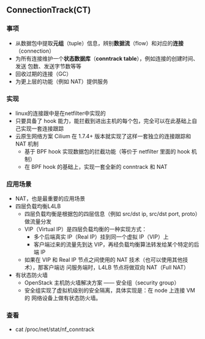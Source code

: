 ## ConnectionTrack(CT)

### 事项
* 从数据包中提取**元组**（tuple）信息，辨别**数据流**（flow）和对应的**连接**（connection）
* 为所有连接维护一个**状态数据库**（**conntrack table**），例如连接的创建时间、发送 包数、发送字节数等等
* 回收过期的连接（GC）
* 为更上层的功能（例如 NAT）提供服务

### 实现
* linux的连接跟中是在netfilter中实现的
* 只要具备了 hook 能力，能拦截到进出主机的每个包，完全可以在此基础上自 己实现一套连接跟踪
* 云原生网络方案 Cilium 在 1.7.4+ 版本就实现了这样一套独立的连接跟踪和 NAT 机制 
  * 基于 BPF hook 实现数据包的拦截功能（等价于 netfilter 里面的 hook 机制）
  * 在 BPF hook 的基础上，实现一套全新的 conntrack 和 NAT

### 应用场景
* NAT，也是最重要的应用场景
* 四层负载均衡L4LB
  * 四层负载均衡是根据包的四层信息（例如 src/dst ip, src/dst port, proto）做流量分发
  * VIP（Virtual IP）是四层负载均衡的一种实现方式：
    * 多个后端真实 IP（Real IP）挂到同一个虚拟 IP（VIP）上
    * 客户端过来的流量先到达 VIP，再经负载均衡算法转发给某个特定的后端 IP
  * 如果在 VIP 和 Real IP 节点之间使用的 NAT 技术（也可以使用其他技术），那客户端访 问服务端时，L4LB 节点将做双向 NAT（Full NAT）
* 有状态防火墙
  * OpenStack 主机防火墙解决方案 —— 安全组（security group）
  * 安全组实现了虚拟机级别的安全隔离，具体实现是：在 node 上连接 VM 的 网络设备上做有状态防火墙。

### 查看
* cat /proc/net/stat/nf_conntrack
